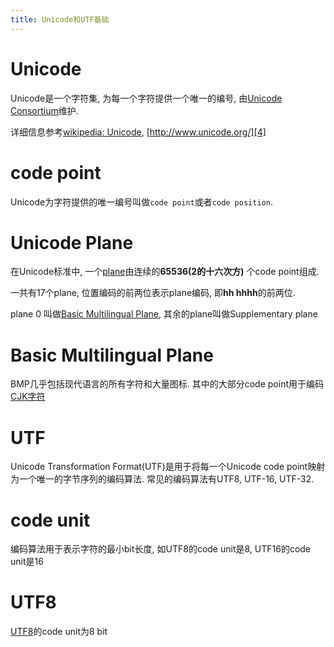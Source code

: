 ```yaml
---
title: Unicode和UTF基础
---
```



# Unicode

Unicode是一个字符集, 为每一个字符提供一个唯一的编号, 由[Unicode Consortium][2]维护.


详细信息参考[wikipedia: Unicode][3], [http://www.unicode.org/][4]

# code point

Unicode为字符提供的唯一编号叫做`code point`或者`code position`.

# Unicode Plane

在Unicode标准中, 一个[plane][5]由连续的**65536(2的十六次方)** 个code point组成.

一共有17个plane, 位置编码的前两位表示plane编码, 即**hh hhhh**的前两位.

plane 0 叫做[Basic Multilingual Plane][6], 其余的plane叫做Supplementary plane

# Basic Multilingual Plane

BMP几乎包括现代语言的所有字符和大量图标. 其中的大部分code point用于编码[CJK字符][7]


# UTF

Unicode Transformation Format(UTF)是用于将每一个Unicode code point映射为一个唯一的字节序列的编码算法. 常见的编码算法有UTF8, UTF-16, UTF-32.

# code unit

编码算法用于表示字符的最小bit长度, 如UTF8的code unit是8, UTF16的code unit是16

# UTF8

[UTF8][8]的code unit为8 bit

[9]: http://illegalargumentexception.blogspot.jp/2010/12/javascript-validating-utf-8-string.html
[8]: https://en.wikipedia.org/wiki/UTF-8
[7]: https://en.wikipedia.org/wiki/CJK_characters
[6]: https://en.wikipedia.org/wiki/Plane_(Unicode)#Basic_Multilingual_Plane
[5]: https://en.wikipedia.org/wiki/Plane_(Unicode)
[4]: http://www.unicode.org/
[3]: https://en.wikipedia.org/wiki/Unicode
[2]: http://www.unicode.org/consortium/consort.html
[1]: http://www.unicode.org/standard/WhatIsUnicode.html
